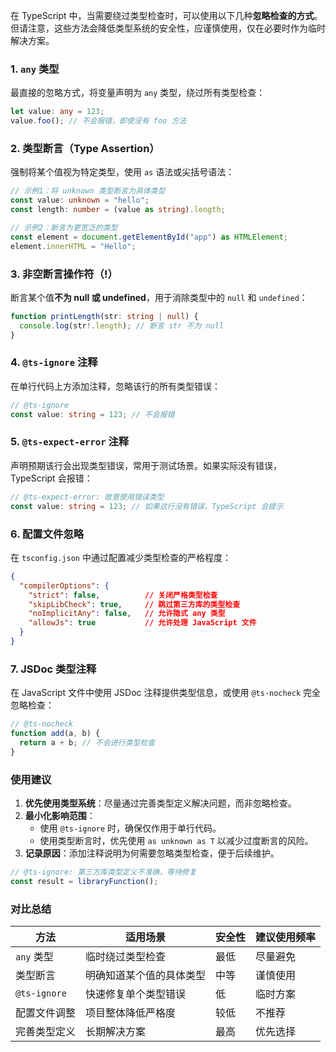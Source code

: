 在 TypeScript 中，当需要绕过类型检查时，可以使用以下几种**忽略检查的方式**。但请注意，这些方法会降低类型系统的安全性，应谨慎使用，仅在必要时作为临时解决方案。


### **1. `any` 类型**
最直接的忽略方式，将变量声明为 `any` 类型，绕过所有类型检查：

```typescript
let value: any = 123;
value.foo(); // 不会报错，即使没有 foo 方法
```


### **2. 类型断言（Type Assertion）**
强制将某个值视为特定类型，使用 `as` 语法或尖括号语法：

```typescript
// 示例1：将 unknown 类型断言为具体类型
const value: unknown = "hello";
const length: number = (value as string).length;

// 示例2：断言为更宽泛的类型
const element = document.getElementById("app") as HTMLElement;
element.innerHTML = "Hello";
```


### **3. 非空断言操作符（!）**
断言某个值**不为 null 或 undefined**，用于消除类型中的 `null` 和 `undefined`：

```typescript
function printLength(str: string | null) {
  console.log(str!.length); // 断言 str 不为 null
}
```


### **4. `@ts-ignore` 注释**
在单行代码上方添加注释，忽略该行的所有类型错误：

```typescript
// @ts-ignore
const value: string = 123; // 不会报错
```


### **5. `@ts-expect-error` 注释**
声明预期该行会出现类型错误，常用于测试场景。如果实际没有错误，TypeScript 会报错：

```typescript
// @ts-expect-error: 故意使用错误类型
const value: string = 123; // 如果这行没有错误，TypeScript 会提示
```


### **6. 配置文件忽略**
在 `tsconfig.json` 中通过配置减少类型检查的严格程度：

```json
{
  "compilerOptions": {
    "strict": false,          // 关闭严格类型检查
    "skipLibCheck": true,     // 跳过第三方库的类型检查
    "noImplicitAny": false,   // 允许隐式 any 类型
    "allowJs": true           // 允许处理 JavaScript 文件
  }
}
```


### **7. JSDoc 类型注释**
在 JavaScript 文件中使用 JSDoc 注释提供类型信息，或使用 `@ts-nocheck` 完全忽略检查：

```javascript
// @ts-nocheck
function add(a, b) {
  return a + b; // 不会进行类型检查
}
```


### **使用建议**
1. **优先使用类型系统**：尽量通过完善类型定义解决问题，而非忽略检查。
2. **最小化影响范围**：
   - 使用 `@ts-ignore` 时，确保仅作用于单行代码。
   - 使用类型断言时，优先使用 `as unknown as T` 以减少过度断言的风险。
3. **记录原因**：添加注释说明为何需要忽略类型检查，便于后续维护。

```typescript
// @ts-ignore: 第三方库类型定义不准确，等待修复
const result = libraryFunction();
```


### **对比总结**
| 方法                | 适用场景                     | 安全性       | 建议使用频率 |
|---------------------|------------------------------|--------------|--------------|
| `any` 类型          | 临时绕过类型检查             | 最低         | 尽量避免     |
| 类型断言            | 明确知道某个值的具体类型     | 中等         | 谨慎使用     |
| `@ts-ignore`        | 快速修复单个类型错误         | 低           | 临时方案     |
| 配置文件调整        | 项目整体降低严格度           | 较低         | 不推荐       |
| 完善类型定义        | 长期解决方案                 | 最高         | 优先选择     |